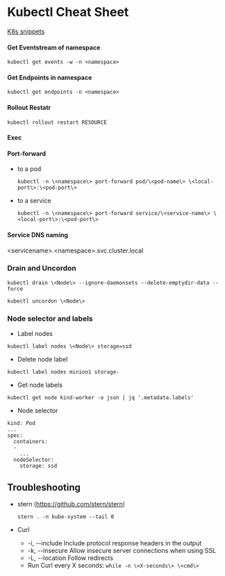 # Kubectl Cheat Sheet

[K8s snippets](snippets/k8s)

#### Get Eventstream of namespace
  `kubectl get events -w -n <namespace>`

#### Get Endpoints in namespace
  `kubectl get endpoints -n <namespace>`

#### Rollout Restatr
  `kubectl rollout restart RESOURCE`
  
#### Exec

#### Port-forward 

 - to a pod

    `kubectl -n \<namespace\> port-forward pod/\<pod-name\> \<local-port\>:\<pod-port\>`
      
 - to a service
   
    `kubectl -n \<namespace\> port-forward service/\<service-name\> \<local-port\>:\<pod-port\>`

#### Service DNS naming
 
 \<servicename\>.\<namespace\>.svc.cluster.local
 
### Drain and Uncordon
    
   `kubectl drain \<Node\> --ignore-daemonsets --delete-emptydir-data --force`

   `kubectl uncordon \<Node\>`
 
### Node selector and labels

  - Label nodes
  
  `kubectl label nodes \<Node\> storage=ssd`
  
  - Delete node label
  
  `kubectl label nodes minion1 storage-`
  
  - Get node labels
  
  `kubectl get node kind-worker -o json | jq '.metadata.labels'`
  
  - Node selector
  ```
  kind: Pod
  ...
  spec:
    containers:
    - 
      ...
    nodeSelector:
      storage: ssd
  ```
  
## Troubleshooting
- stern (https://github.com/stern/stern)

    `stern . -n kube-system --tail 0`

- Curl
    - -i, --include       Include protocol response headers in the output
    - -k, --insecure      Allow insecure server connections when using SSL
    - -L, --location      Follow redirects
    - Run Curl every X seconds: `while -n \<X-seconds\> \<cmd\>`